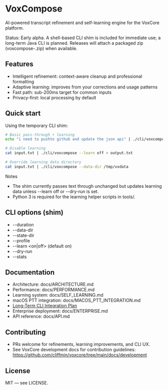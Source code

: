 # VoxCompose

AI-powered transcript refinement and self-learning engine for the VoxCore platform.

Status: Early alpha. A shell-based CLI shim is included for immediate use; a long-term Java CLI is planned. Releases will attach a packaged zip (voxcompose-<tag>.zip) when available.

## Features
- Intelligent refinement: context-aware cleanup and professional formatting
- Adaptive learning: improves from your corrections and usage patterns
- Fast path: sub-200ms target for common inputs
- Privacy-first: local processing by default

## Quick start
Using the temporary CLI shim:

```bash
# Basic pass-through + learning
echo "i need to pushto github and update the json api" | ./cli/voxcompose --stats

# Disable learning
cat input.txt | ./cli/voxcompose --learn off > output.txt

# Override learning data directory
cat input.txt | ./cli/voxcompose --data-dir /tmp/vxdata
```

Notes
- The shim currently passes text through unchanged but updates learning data unless --learn off or --dry-run is set.
- Python 3 is required for the learning helper scripts in tools/.

## CLI options (shim)
- --duration <seconds>
- --data-dir <path>
- --state-dir <path>
- --profile <name>
- --learn <on|off> (default on)
- --dry-run
- --stats

## Documentation
- Architecture: docs/ARCHITECTURE.md
- Performance: docs/PERFORMANCE.md
- Learning system: docs/SELF_LEARNING.md
- macOS PTT integration: docs/MACOS_PTT_INTEGRATION.md
- [Long-Term CLI Integration Plan](docs/LONG_TERM_CLI_INTEGRATION.md)
- Enterprise deployment: docs/ENTERPRISE.md
- API reference: docs/API.md

## Contributing
- PRs welcome for refinements, learning improvements, and CLI UX.
- See VoxCore development docs for contribution guidelines: https://github.com/cliffmin/voxcore/tree/main/docs/development

## License
MIT — see LICENSE.
